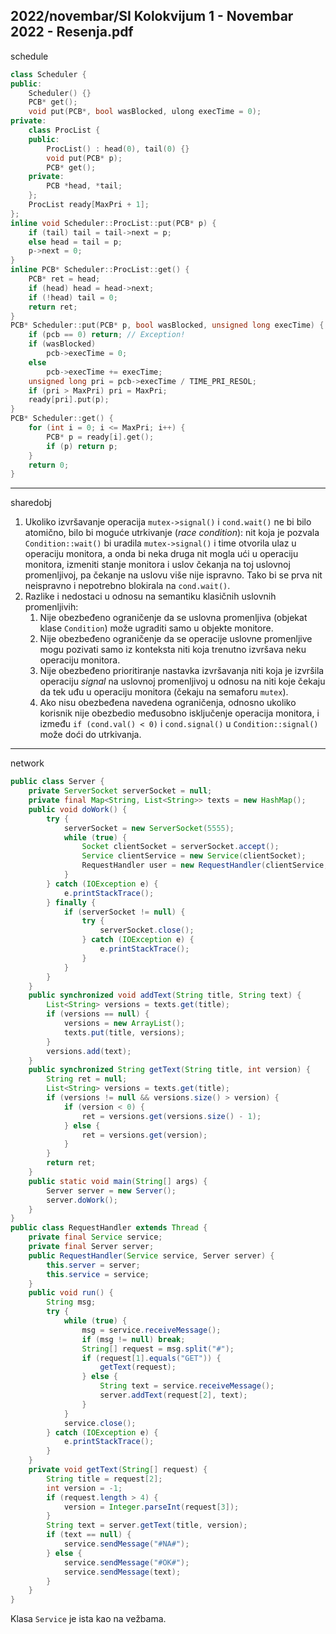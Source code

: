 2022/novembar/SI Kolokvijum 1 - Novembar 2022 - Resenja.pdf
--------------------------------------------------------------------------------
schedule
```cpp
class Scheduler {
public:
    Scheduler() {}
    PCB* get();
    void put(PCB*, bool wasBlocked, ulong execTime = 0);
private:
    class ProcList {
    public:
        ProcList() : head(0), tail(0) {}
        void put(PCB* p);
        PCB* get();
    private:
        PCB *head, *tail;
    };
    ProcList ready[MaxPri + 1];
};
inline void Scheduler::ProcList::put(PCB* p) {
    if (tail) tail = tail->next = p;
    else head = tail = p;
    p->next = 0;
}
inline PCB* Scheduler::ProcList::get() {
    PCB* ret = head;
    if (head) head = head->next;
    if (!head) tail = 0;
    return ret;
}
PCB* Scheduler::put(PCB* p, bool wasBlocked, unsigned long execTime) {
    if (pcb == 0) return; // Exception!
    if (wasBlocked)
        pcb->execTime = 0;
    else
        pcb->execTime += execTime;
    unsigned long pri = pcb->execTime / TIME_PRI_RESOL;
    if (pri > MaxPri) pri = MaxPri;
    ready[pri].put(p);
}
PCB* Scheduler::get() {
    for (int i = 0; i <= MaxPri; i++) {
        PCB* p = ready[i].get();
        if (p) return p;
    }
    return 0;
}
```

--------------------------------------------------------------------------------
sharedobj

1. Ukoliko izvršavanje operacija `mutex->signal()` i `cond.wait()` ne bi bilo atomično, bilo bi moguće utrkivanje (*race condition*): nit koja je pozvala `Condition::wait()` bi uradila `mutex->signal()` i time otvorila ulaz u operaciju monitora, a onda bi neka druga nit mogla ući u operaciju monitora, izmeniti stanje monitora i uslov čekanja na toj uslovnoj promenljivoj, pa čekanje na uslovu više nije ispravno. Tako bi se prva nit neispravno i nepotrebno blokirala na `cond.wait()`.
2. Razlike i nedostaci u odnosu na semantiku klasičnih uslovnih promenljivih:
    1. Nije obezbeđeno ograničenje da se uslovna promenljiva (objekat klase `Condition`) može ugraditi samo u objekte monitore.
    2. Nije obezbeđeno ograničenje da se operacije uslovne promenljive mogu pozivati samo iz konteksta niti koja trenutno izvršava neku operaciju monitora.
    3. Nije obezbeđeno prioritiranje nastavka izvršavanja niti koja je izvršila operaciju *signal* na uslovnoj promenljivoj u odnosu na niti koje čekaju da tek uđu u operaciju monitora (čekaju na semaforu `mutex`).
    4. Ako nisu obezbeđena navedena ograničenja, odnosno ukoliko korisnik nije obezbedio međusobno isključenje operacija monitora, i između `if (cond.val() < 0)` i `cond.signal()` u `Condition::signal()` može doći do utrkivanja.

--------------------------------------------------------------------------------
network

```java
public class Server {
    private ServerSocket serverSocket = null;
    private final Map<String, List<String>> texts = new HashMap();
    public void doWork() {
        try {
            serverSocket = new ServerSocket(5555);
            while (true) {
                Socket clientSocket = serverSocket.accept();
                Service clientService = new Service(clientSocket);
                RequestHandler user = new RequestHandler(clientService, this);
            }
        } catch (IOException e) {
            e.printStackTrace();
        } finally {
            if (serverSocket != null) {
                try {
                    serverSocket.close();
                } catch (IOException e) {
                    e.printStackTrace();
                }
            }
        }
    }
    public synchronized void addText(String title, String text) {
        List<String> versions = texts.get(title);
        if (versions == null) {
            versions = new ArrayList();
            texts.put(title, versions);
        }
        versions.add(text);
    }
    public synchronized String getText(String title, int version) {
        String ret = null;
        List<String> versions = texts.get(title);
        if (versions != null && versions.size() > version) {
            if (version < 0) {
                ret = versions.get(versions.size() - 1);
            } else {
                ret = versions.get(version);
            }
        }
        return ret;
    }
    public static void main(String[] args) {
        Server server = new Server();
        server.doWork();
    }
}
public class RequestHandler extends Thread {
    private final Service service;
    private final Server server;
    public RequestHandler(Service service, Server server) {
        this.server = server;
        this.service = service;
    }
    public void run() {
        String msg;
        try {
            while (true) {
                msg = service.receiveMessage();
                if (msg != null) break;
                String[] request = msg.split("#");
                if (request[1].equals("GET")) {
                    getText(request);
                } else {
                    String text = service.receiveMessage();
                    server.addText(request[2], text);
                }
            }
            service.close();
        } catch (IOException e) {
            e.printStackTrace();
        }
    }
    private void getText(String[] request) {
        String title = request[2];
        int version = -1;
        if (request.length > 4) {
            version = Integer.parseInt(request[3]);
        }
        String text = server.getText(title, version);
        if (text == null) {
            service.sendMessage("#NA#");
        } else {
            service.sendMessage("#OK#");
            service.sendMessage(text);
        }
    }
}
```
Klasa `Service` je ista kao na vežbama.
